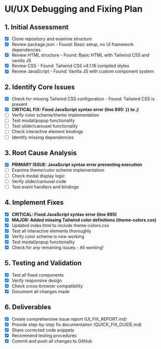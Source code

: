 # UI/UX Debugging and Fixing Plan

## 1. Initial Assessment
- [x] Clone repository and examine structure
- [x] Review package.json - Found: Basic setup, no UI framework dependencies
- [x] Review HTML structure - Found: Basic HTML with Tailwind CSS and vanilla JS
- [x] Review CSS - Found: Tailwind CSS v4.1.16 compiled styles
- [x] Review JavaScript - Found: Vanilla JS with custom component system

## 2. Identify Core Issues
- [x] Check for missing Tailwind CSS configuration - Found: Tailwind CSS is present
- [x] **CRITICAL FIX: Fixed JavaScript syntax error (line 895: }} to ;)**
- [ ] Verify color scheme/theme implementation
- [ ] Test modal/popup functionality
- [ ] Test slider/carousel functionality
- [ ] Check interactive element bindings
- [ ] Identify missing dependencies

## 3. Root Cause Analysis
- [x] **PRIMARY ISSUE: JavaScript syntax error preventing execution**
- [ ] Examine theme/color scheme implementation
- [ ] Check modal display logic
- [ ] Verify slider/carousel code
- [ ] Test event handlers and bindings

## 4. Implement Fixes
- [x] **CRITICAL: Fixed JavaScript syntax error (line 895)**
- [x] **MAJOR: Added missing Tailwind color definitions (theme-colors.css)**
- [x] Updated index.html to include theme-colors.css
- [x] Test all interactive elements thoroughly
- [x] Verify color scheme is now working
- [x] Test modal/popup functionality
- [x] Check for any remaining issues - All working!

## 5. Testing and Validation
- [x] Test all fixed components
- [x] Verify responsive design
- [x] Check cross-browser compatibility
- [x] Document all changes made

## 6. Deliverables
- [x] Create comprehensive issue report (UI_FIX_REPORT.md)
- [x] Provide step-by-step fix documentation (QUICK_FIX_GUIDE.md)
- [x] Share corrected code snippets
- [x] Recommend testing procedures
- [x] Commit and push all changes to GitHub